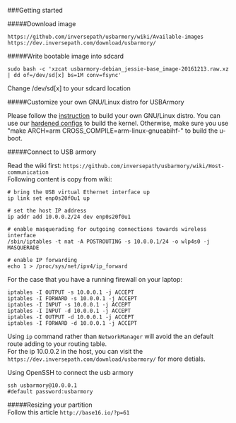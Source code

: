 ###Getting started   

   
#####Download image   
   
    https://github.com/inversepath/usbarmory/wiki/Available-images   
    https://dev.inversepath.com/download/usbarmory/   


   
#####Write bootable image into sdcard

    sudo bash -c 'xzcat usbarmory-debian_jessie-base_image-20161213.raw.xz | dd of=/dev/sd[x] bs=1M conv=fsync'   

Change /dev/sd[x] to your sdcard location   

#####Customize your own GNU/Linux distro for USBArmory

Please follow the [instruction](https://github.com/inversepath/usbarmory/wiki/Preparing-a-bootable-microSD-image#kernel-linux-490) to build your own GNU/Linux distro. You can use our [hardened configs](https://github.com/hardenedlinux/embedded-iot_profile/tree/master/hardened_config) to build the kernel. Otherwise, make sure you use "make ARCH=arm CROSS_COMPILE=arm-linux-gnueabihf-" to build the u-boot.

#####Connect to USB armory

Read the wiki first: `https://github.com/inversepath/usbarmory/wiki/Host-communication`   
Following content is copy from wiki:   

    # bring the USB virtual Ethernet interface up   
    ip link set enp0s20f0u1 up   
       
    # set the host IP address   
    ip addr add 10.0.0.2/24 dev enp0s20f0u1   
       
    # enable masquerading for outgoing connections towards wireless interface   
    /sbin/iptables -t nat -A POSTROUTING -s 10.0.0.1/24 -o wlp4s0 -j MASQUERADE   
    
    # enable IP forwarding   
    echo 1 > /proc/sys/net/ipv4/ip_forward   

For the case that you have a running firewall on your laptop:

    iptables -I OUTPUT -s 10.0.0.1 -j ACCEPT
    iptables -I FORWARD -s 10.0.0.1 -j ACCEPT
    iptables -I INPUT -s 10.0.0.1 -j ACCEPT
    iptables -I INPUT -d 10.0.0.1 -j ACCEPT
    iptables -I OUTPUT -d 10.0.0.1 -j ACCEPT
    iptables -I FORWARD -d 10.0.0.1 -j ACCEPT
    
Using `ip` command rather than `NetworkManager` will avoid the an default route adding to your routing table.   
For the ip 10.0.0.2 in the host, you can visit the `https://dev.inversepath.com/download/usbarmory/` for more detials.   

Using OpenSSH to connect the usb armory   

    ssh usbarmory@10.0.0.1   
    #default password:usbarmory   

   
#####Resizing your partition   
Follow this article `http://base16.io/?p=61`   

